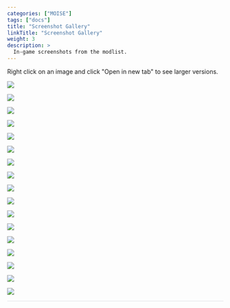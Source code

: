 ```yaml
---
categories: ["MOISE"]
tags: ["docs"] 
title: "Screenshot Gallery"
linkTitle: "Screenshot Gallery"
weight: 3
description: >
  In-game screenshots from the modlist.
---
```


Right click on an image and click "Open in new tab" to see larger versions.

<img src="\images\MOISEGallery\Gallery1.webp"><br>

<img src="\images\MOISEGallery\Gallery2.webp"><br>

<img src="\images\MOISEGallery\Gallery3.webp"><br>

<img src="\images\MOISEGallery\Gallery4.webp"><br>

<img src="\images\MOISEGallery\Gallery5.webp"><br>

<img src="\images\MOISEGallery\Gallery6.webp"><br>

<img src="\images\MOISEGallery\Gallery7.webp"><br>

<img src="\images\MOISEGallery\Gallery8.webp"><br>

<img src="\images\MOISEGallery\Gallery9.webp"><br>

<img src="\images\MOISEGallery\Gallery10.webp"><br>

<img src="\images\MOISEGallery\Gallery11.webp"><br>

<img src="\images\MOISEGallery\Gallery12.webp"><br>

<img src="\images\MOISEGallery\Gallery13.webp"><br>

<img src="\images\MOISEGallery\Gallery14.webp"><br>

<img src="\images\MOISEGallery\Gallery15.webp"><br>

<img src="\images\MOISEGallery\Gallery16.webp"><br>

<img src="\images\MOISEGallery\Gallery17.webp"><br>

<hr style="background-color: #dee2e6;"></hr>